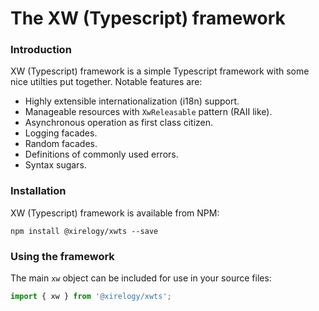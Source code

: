 # The XW (Typescript) framework

### Introduction

XW (Typescript) framework is a simple Typescript framework with some nice utilties put together. Notable features are:

- Highly extensible internationalization (i18n) support.
- Manageable resources with `XwReleasable` pattern (RAII like).
- Asynchronous operation as first class citizen.
- Logging facades.
- Random facades.
- Definitions of commonly used errors.
- Syntax sugars.


### Installation

XW (Typescript) framework is available from NPM:

```shell
npm install @xirelogy/xwts --save
```


### Using the framework

The main `xw` object can be included for use in your source files:

```typescript
import { xw } from '@xirelogy/xwts';
```
